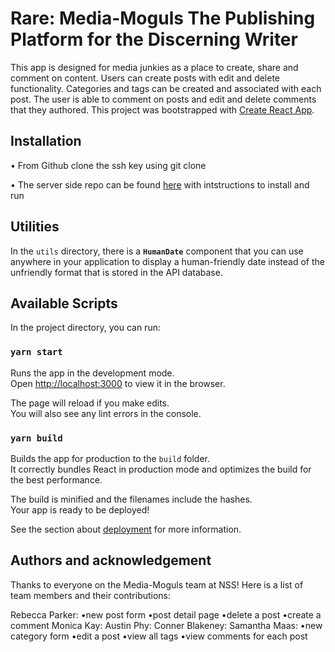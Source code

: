 # Rare: Media-Moguls The Publishing Platform for the Discerning Writer
This app is designed for media junkies as a place to create, share and comment on content. Users can create posts with edit and delete functionality. Categories and tags can be created and associated with each post. The user is able to comment on posts and edit and delete comments that they authored. 
This project was bootstrapped with [Create React App](https://github.com/facebook/create-react-app).

## Installation
• From Github clone the ssh key using git clone

• The server side repo can be found [here](https://github.com/NSS-Day-Cohort-42/rare-server-media-moguls) with intstructions to install and run

## Utilities

In the `utils` directory, there is a **`HumanDate`** component that you can use anywhere in your application to display a human-friendly date instead of the unfriendly format that is stored in the API database.


## Available Scripts

In the project directory, you can run:

### `yarn start`

Runs the app in the development mode.<br />
Open [http://localhost:3000](http://localhost:3000) to view it in the browser.

The page will reload if you make edits.<br />
You will also see any lint errors in the console.

### `yarn build`

Builds the app for production to the `build` folder.<br />
It correctly bundles React in production mode and optimizes the build for the best performance.

The build is minified and the filenames include the hashes.<br />
Your app is ready to be deployed!

See the section about [deployment](https://facebook.github.io/create-react-app/docs/deployment) for more information.

## Authors and acknowledgement

Thanks to everyone on the Media-Moguls team at NSS! 
Here is a list of team members and their contributions:

Rebecca Parker:
    •new post form
    •post detail page
    •delete a post
    •create a comment
Monica Kay:
Austin Phy:
Conner Blakeney:
Samantha Maas:
    •new category form
    •edit a post
    •view all tags
    •view comments for each post